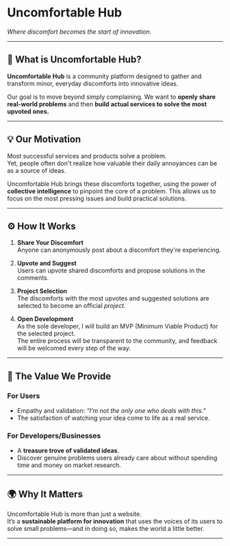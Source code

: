 # Uncomfortable Hub

_Where discomfort becomes the start of innovation._

---

## 📌 What is Uncomfortable Hub?

**Uncomfortable Hub** is a community platform designed to gather and transform minor, everyday discomforts into innovative ideas.

Our goal is to move beyond simply complaining. We want to **openly share real-world problems** and then **build actual services to solve the most upvoted ones.**

---

## 💡 Our Motivation

Most successful services and products solve a problem.  
Yet, people often don't realize how valuable their daily annoyances can be as a source of ideas.

Uncomfortable Hub brings these discomforts together, using the power of **collective intelligence** to pinpoint the core of a problem. This allows us to focus on the most pressing issues and build practical solutions.

---

## ⚙️ How It Works

1. **Share Your Discomfort**  
   Anyone can anonymously post about a discomfort they're experiencing.

2. **Upvote and Suggest**  
   Users can upvote shared discomforts and propose solutions in the comments.

3. **Project Selection**  
   The discomforts with the most upvotes and suggested solutions are selected to become an official _project_.

4. **Open Development**  
   As the sole developer, I will build an MVP (Minimum Viable Product) for the selected project.  
   The entire process will be transparent to the community, and feedback will be welcomed every step of the way.

---

## 🎯 The Value We Provide

### For Users

-   Empathy and validation: _“I’m not the only one who deals with this.”_
-   The satisfaction of watching your idea come to life as a real service.

### For Developers/Businesses

-   A **treasure trove of validated ideas**.
-   Discover genuine problems users already care about without spending time and money on market research.

---

## 🌍 Why It Matters

Uncomfortable Hub is more than just a website.  
It’s a **sustainable platform for innovation** that uses the voices of its users to solve small problems—and in doing so, makes the world a little better.

---
